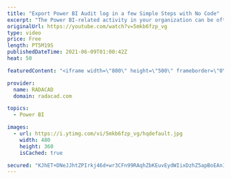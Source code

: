 ```yaml
---
title: "Export Power BI Audit log in a few Simple Steps with No Code"
excerpt: "The Power BI-related activity in your organization can be often useful. You can use the activity (audit) log to determine the behavior of the users and enhance the adoption of Power BI in your organization. To get the audit log, however, the process isn't simplified yet. In this article and video, I"
originalUrl: https://youtube.com/watch?v=5mkb6fzp_vg
type: video
price: Free
length: PT5M19S
publishedDateTime: 2021-06-09T01:00:42Z
heat: 50

featuredContent: "<iframe width=\"800\" height=\"500\" frameborder=\"0\" src=\"https://www.youtube.com/embed/5mkb6fzp_vg\" allow=\"accelerometer; autoplay; encrypted-media; gyroscope; picture-in-picture\" allowfullscreen></iframe>"

provider:
  name: RADACAD
  domain: radacad.com

topics:
  - Power BI

images:
  - url: https://i.ytimg.com/vi/5mkb6fzp_vg/hqdefault.jpg
    width: 480
    height: 360
    isCached: true

secured: "KJhET+DNeJJhtZPIrkj46d+wr3CFn99RAqhZbKEuvEydWIixDzhZ5apBoEAnIr00lIpDIi+9xyEdXpFaWGxErlkVsUY6cMWB3kBN20ol1xB+0zgZlJVz8HsnK3zA25gSLYfWa6h3Wltdg6gYR6gBXYM8qi2fcwX3tXQY201RdS14RJcN29rLLuotkz8xC8/6P64KBHwuBGfvzX0xshsJlCprX5WPKRPnI1nWj/rehZfZJmfu4cTiVYWG6nPJ3Ns8fUK3kKALdwAV6Uz5iIC0sDfX3luPryBldRSulVJVTHuTaxTl2h9xRbAURhqFg7WaxfJZYU+kv5OHoWzaICo5VEARJ97zH1vSLdq4n7pWrGwJSgzcWvCzJCpkWW6Rv03AjF2vo+wE1bpQ4Dz6ZU2jlkj5IZXg/2EvaZK4z1assnw=;REgGCO3POVHT/BIhl2TugA=="
---
```


